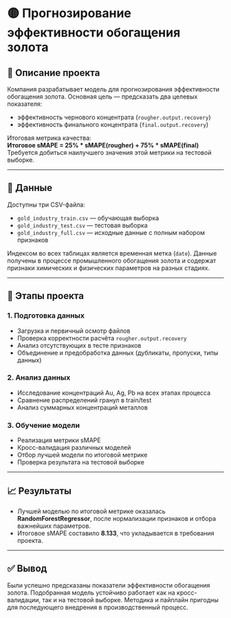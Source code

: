 # 🟡 Прогнозирование эффективности обогащения золота

## 📌 Описание проекта

Компания разрабатывает модель для прогнозирования эффективности обогащения золота. Основная цель — предсказать два целевых показателя:
- эффективность чернового концентрата (`rougher.output.recovery`)
- эффективность финального концентрата (`final.output.recovery`)

Итоговая метрика качества:  
**Итоговое sMAPE = 25% * sMAPE(rougher) + 75% * sMAPE(final)**  
Требуется добиться наилучшего значения этой метрики на тестовой выборке.

---

## 📁 Данные

Доступны три CSV-файла:
- `gold_industry_train.csv` — обучающая выборка  
- `gold_industry_test.csv` — тестовая выборка  
- `gold_industry_full.csv` — исходные данные с полным набором признаков  

Индексом во всех таблицах является временная метка (`date`). Данные получены в процессе промышленного обогащения золота и содержат признаки химических и физических параметров на разных стадиях.

---

## 🔧 Этапы проекта

### 1. Подготовка данных
- Загрузка и первичный осмотр файлов
- Проверка корректности расчёта `rougher.output.recovery`
- Анализ отсутствующих в тесте признаков
- Объединение и предобработка данных (дубликаты, пропуски, типы данных)

### 2. Анализ данных
- Исследование концентраций Au, Ag, Pb на всех этапах процесса
- Сравнение распределений гранул в train/test
- Анализ суммарных концентраций металлов

### 3. Обучение модели
- Реализация метрики sMAPE
- Кросс-валидация различных моделей
- Отбор лучшей модели по итоговой метрике
- Проверка результата на тестовой выборке

---

## 📈 Результаты

- Лучшей моделью по итоговой метрике оказалась **RandomForestRegressor**, после нормализации признаков и отбора важнейших параметров.
- Итоговое sMAPE составило **8.133**, что укладывается в требования проекта.

---

## ✅ Вывод

Были успешно предсказаны показатели эффективности обогащения золота. Подобранная модель устойчиво работает как на кросс-валидации, так и на тестовой выборке. Методика и пайплайн пригодны для последующего внедрения в производственный процесс.
